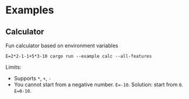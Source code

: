 # Examples

## Calculator

Fun calculator based on environment variables

```
E=2*2-1-1+5*3-10 cargo run --example calc --all-features
```

Limits:

- Supports `*`, `+`, `-`
- You cannot start from a negative number. `E=-10`. Solution: start from `0`.
  `E=0-10`.
